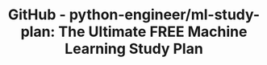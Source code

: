 ---
layout: post
title: "GitHub - python-engineer/ml-study-plan: The Ultimate FREE Machine Learning Study Plan"
description: "The Ultimate FREE Machine Learning Study Plan. Contribute to python-engineer/ml-study-plan development by creating an account on GitHub."
summary: "The Ultimate FREE Machine Learning Study Plan. Contribute to python-engineer/ml-study-plan development by creating an account on GitHub."
img: "https://opengraph.githubassets.com/de914e2e169e3cc909b0ba772709e048e348ca5af105c7625505d424ce65699e/python-engineer/ml-study-plan"
tags: [machine learning]
redirect_to: https://github.com/python-engineer/ml-study-plan
---